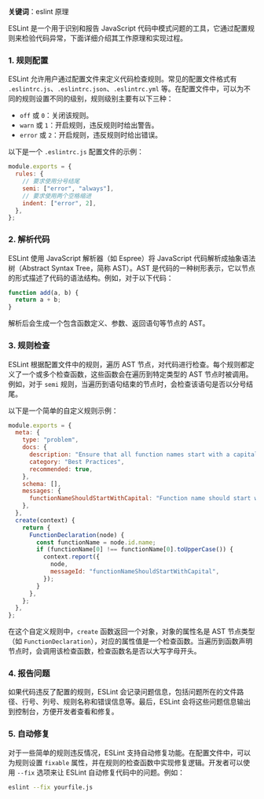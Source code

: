 **关键词**：eslint 原理

ESLint 是一个用于识别和报告 JavaScript 代码中模式问题的工具，它通过配置规则来检验代码异常，下面详细介绍其工作原理和实现过程。

### 1. 规则配置

ESLint 允许用户通过配置文件来定义代码检查规则。常见的配置文件格式有 `.eslintrc.js`、`.eslintrc.json`、`.eslintrc.yml` 等。在配置文件中，可以为不同的规则设置不同的级别，规则级别主要有以下三种：

- `off` 或 `0`：关闭该规则。
- `warn` 或 `1`：开启规则，违反规则时给出警告。
- `error` 或 `2`：开启规则，违反规则时给出错误。

以下是一个 `.eslintrc.js` 配置文件的示例：

```javascript
module.exports = {
  rules: {
    // 要求使用分号结尾
    semi: ["error", "always"],
    // 要求使用两个空格缩进
    indent: ["error", 2],
  },
};
```

### 2. 解析代码

ESLint 使用 JavaScript 解析器（如 Espree）将 JavaScript 代码解析成抽象语法树（Abstract Syntax Tree，简称 AST）。AST 是代码的一种树形表示，它以节点的形式描述了代码的语法结构。例如，对于以下代码：

```javascript
function add(a, b) {
  return a + b;
}
```

解析后会生成一个包含函数定义、参数、返回语句等节点的 AST。

### 3. 规则检查

ESLint 根据配置文件中的规则，遍历 AST 节点，对代码进行检查。每个规则都定义了一个或多个检查函数，这些函数会在遍历到特定类型的 AST 节点时被调用。例如，对于 `semi` 规则，当遍历到语句结束的节点时，会检查该语句是否以分号结尾。

以下是一个简单的自定义规则示例：

```javascript
module.exports = {
  meta: {
    type: "problem",
    docs: {
      description: "Ensure that all function names start with a capital letter",
      category: "Best Practices",
      recommended: true,
    },
    schema: [],
    messages: {
      functionNameShouldStartWithCapital: "Function name should start with a capital letter",
    },
  },
  create(context) {
    return {
      FunctionDeclaration(node) {
        const functionName = node.id.name;
        if (functionName[0] !== functionName[0].toUpperCase()) {
          context.report({
            node,
            messageId: "functionNameShouldStartWithCapital",
          });
        }
      },
    };
  },
};
```

在这个自定义规则中，`create` 函数返回一个对象，对象的属性名是 AST 节点类型（如 `FunctionDeclaration`），对应的属性值是一个检查函数。当遍历到函数声明节点时，会调用该检查函数，检查函数名是否以大写字母开头。

### 4. 报告问题

如果代码违反了配置的规则，ESLint 会记录问题信息，包括问题所在的文件路径、行号、列号、规则名称和错误信息等。最后，ESLint 会将这些问题信息输出到控制台，方便开发者查看和修复。

### 5. 自动修复

对于一些简单的规则违反情况，ESLint 支持自动修复功能。在配置文件中，可以为规则设置 `fixable` 属性，并在规则的检查函数中实现修复逻辑。开发者可以使用 `--fix` 选项来让 ESLint 自动修复代码中的问题。例如：

```bash
eslint --fix yourfile.js
```
